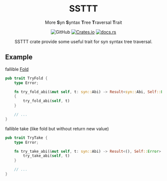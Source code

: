 <div align = "center">

# SSTTT

More **S**yn **S**yntax **T**ree **T**raversal **T**rait

![GitHub](https://img.shields.io/github/license/madylab/ssttt?style=for-the-badge) [![Crates.io](https://img.shields.io/crates/v/ssttt?style=for-the-badge)](https://crates.io/crates/ssttt) [![docs.rs](https://img.shields.io/docsrs/ssttt?style=for-the-badge)](https://docs.rs/ssttt/0.1.0/ssttt/)

SSTTT crate provide some useful trait for syn syntax tree traversal.
</div>

## Example

fallible [Fold](https://docs.rs/syn/latest/syn/fold/index.html)

```rust
pub trait TryFold {
    type Error;

    fn try_fold_abi(&mut self, t: syn::Abi) -> Result<syn::Abi, Self::Error>
    {
        try_fold_abi(self, t)
    }

    // ...
}
```

fallible take (like fold but without return new value)

```rust
pub trait TryTake {
    type Error;

    fn try_take_abi(&mut self, t: syn::Abi) -> Result<(), Self::Error> {
        try_take_abi(self, t)
    }

    // ...
}
```
